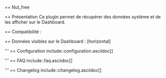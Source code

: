 == Nut_free

== Présentation
Ce plugin permet de récupérer des données système et de les afficher sur le Dashboard.


== Compatibilité :

== Données visibles sur le Dashboard :
[horizontal]

'''
== Configuration
include::configuration.asciidoc[]

'''
== FAQ
include::faq.asciidoc[]



'''
== Changelog
include::changelog.asciidoc[]


